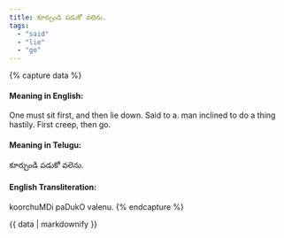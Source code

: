 ```yaml
---
title: కూర్చుండి పడుకో వలెను.
tags:
  - "said"
  - "lie"
  - "go"
---
```


{% capture data %}
#### Meaning in English:
One must sit first, and then lie down.
Said to a. man inclined to do a thing hastily.
First creep, then go.

#### Meaning in Telugu:
కూర్చుండి పడుకో వలెను.

#### English Transliteration:
koorchuMDi paDukO valenu.
{% endcapture %}

<div class="notice">{{ data | markdownify }}</div>

